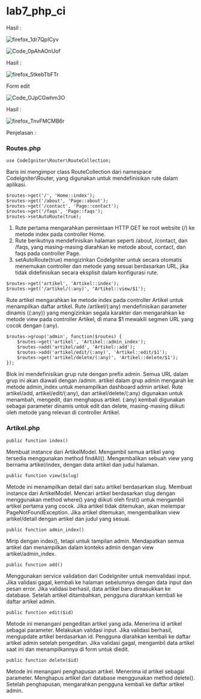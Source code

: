# lab7_php_ci

Hasil :

![firefox_1dr7QpICyv](https://github.com/steprtm/lab7_php_ci/assets/129705802/4d072d5d-b04b-4c4d-b705-297d4d239a60)



![Code_0pAhAOnUof](https://github.com/steprtm/lab7_php_ci/assets/129705802/b5482762-811c-4a6c-8d48-ddb8cddf67e3)

Hasil :

![firefox_5tkebTbFTr](https://github.com/steprtm/lab7_php_ci/assets/129705802/79c47b2a-0e7f-41ee-bbf2-8abefe1ce740)

Form edit

![Code_OJpCGwhm3O](https://github.com/steprtm/lab7_php_ci/assets/129705802/d086ecd5-e504-4bbe-8647-278ea20c0202)

Hasil :

![firefox_TnvFMCMB6r](https://github.com/steprtm/lab7_php_ci/assets/129705802/91a67f27-0ac6-4537-b581-413c945a7914)


Penjelasan :
### Routes.php

```
use CodeIgniter\Router\RouteCollection;
```
Baris ini mengimpor class RouteCollection dari namespace CodeIgniter\Router, yang digunakan untuk mendefinisikan rute dalam aplikasi.

```
$routes->get('/', 'Home::index');
$routes->get('/about', 'Page::about');
$routes->get('/contact', 'Page::contact');
$routes->get('/faqs', 'Page::faqs');
$routes->setAutoRoute(true);
```
1. Rute pertama mengarahkan permintaan HTTP GET ke root website (/) ke metode index pada controller Home.
2. Rute berikutnya mendefinisikan halaman seperti /about, /contact, dan /faqs, yang masing-masing diarahkan ke metode about, contact, dan faqs pada controller Page.
3. setAutoRoute(true) mengizinkan CodeIgniter untuk secara otomatis menemukan controller dan metode yang sesuai berdasarkan URL, jika tidak didefinisikan secara eksplisit dalam konfigurasi rute.

```
$routes->get('artikel', 'Artikel::index');
$routes->get('/artikel/(:any)', 'Artikel::view/$1');
```
Rute artikel mengarahkan ke metode index pada controller Artikel untuk menampilkan daftar artikel.
Rute /artikel/(:any) mendefinisikan parameter dinamis ((:any)) yang mengizinkan segala karakter dan mengarahkan ke metode view pada controller Artikel, di mana $1 mewakili segmen URL yang cocok dengan (:any).

```
$routes->group('admin', function($routes) {
    $routes->get('artikel', 'Artikel::admin_index');
    $routes->add('artikel/add', 'Artikel::add');
    $routes->add('artikel/edit/(:any)', 'Artikel::edit/$1');
    $routes->get('artikel/delete/(:any)', 'Artikel::delete/$1');
});
```
Blok ini mendefinisikan grup rute dengan prefix admin. Semua URL dalam grup ini akan diawali dengan /admin.
artikel dalam grup admin mengarah ke metode admin_index untuk menampilkan dashboard admin artikel.
Rute artikel/add, artikel/edit/(:any), dan artikel/delete/(:any) digunakan untuk menambah, mengedit, dan menghapus artikel. (:any) kembali digunakan sebagai parameter dinamis untuk edit dan delete, masing-masing diikuti oleh metode yang relevan di controller Artikel.

### Artikel.php

```
public function index()
```
Membuat instance dari ArtikelModel.
Mengambil semua artikel yang tersedia menggunakan method findAll().
Mengembalikan sebuah view yang bernama artikel/index, dengan data artikel dan judul halaman.

```
public function view($slug)
```
Metode ini menampilkan detail dari satu artikel berdasarkan slug.
Membuat instance dari ArtikelModel.
Mencari artikel berdasarkan slug dengan menggunakan method where() yang diikuti oleh first() untuk mengambil artikel pertama yang cocok.
Jika artikel tidak ditemukan, akan melempar PageNotFoundException.
Jika artikel ditemukan, mengembalikan view artikel/detail dengan artikel dan judul yang sesuai.

```
public function admin_index()
```
Mirip dengan index(), tetapi untuk tampilan admin.
Mendapatkan semua artikel dan menampilkan dalam konteks admin dengan view artikel/admin_index.

```
public function add()
```
Menggunakan service validation dari CodeIgniter untuk memvalidasi input.
Jika validasi gagal, kembali ke halaman sebelumnya dengan data input dan pesan error.
Jika validasi berhasil, data artikel baru dimasukkan ke database.
Setelah artikel ditambahkan, pengguna diarahkan kembali ke daftar artikel admin.

```
public function edit($id)
```
Metode ini menangani pengeditan artikel yang ada.
Menerima id artikel sebagai parameter.
Melakukan validasi input.
Jika validasi berhasil, mengupdate artikel berdasarkan id.
Pengguna diarahkan kembali ke daftar artikel admin setelah pengeditan.
Jika validasi gagal, mengambil data artikel saat ini dan menampilkannya di form untuk diedit.

```
public function delete($id)
```
Metode ini menangani penghapusan artikel.
Menerima id artikel sebagai parameter.
Menghapus artikel dari database menggunakan method delete().
Setelah penghapusan, mengarahkan pengguna kembali ke daftar artikel admin.
